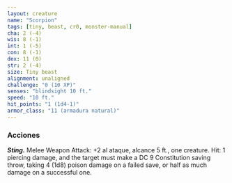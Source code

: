 ```yaml
---
layout: creature
name: "Scorpion"
tags: [tiny, beast, cr0, monster-manual]
cha: 2 (-4)
wis: 8 (-1)
int: 1 (-5)
con: 8 (-1)
dex: 11 (0)
str: 2 (-4)
size: Tiny beast
alignment: unaligned
challenge: "0 (10 XP)"
senses: "blindsight 10 ft."
speed: "10 ft."
hit_points: "1 (1d4-1)"
armor_class: "11 (armadura natural)"
---
```


### Acciones

***Sting.*** Melee Weapon Attack: +2 al ataque, alcance 5 ft., one creature. Hit: 1 piercing damage, and the target must make a DC 9 Constitution saving throw, taking 4 (1d8) poison damage on a failed save, or half as much damage on a successful one.